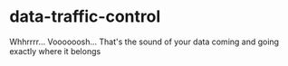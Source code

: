 # data-traffic-control
Whhrrrr... Voooooosh... That's the sound of your data coming and going exactly where it belongs
